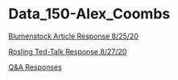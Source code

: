 # Data_150-Alex_Coombs

[Blumenstock Article Response 8/25/20](Blumenstock.md)

[Rosling Ted-Talk Response 8/27/20](Rosling.md)

[Q&A Responses](Q&A.md)

